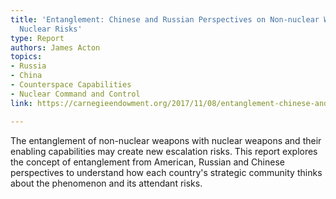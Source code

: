 ```yaml
---
title: 'Entanglement: Chinese and Russian Perspectives on Non-nuclear Weapons and
  Nuclear Risks'
type: Report
authors: James Acton
topics:
- Russia
- China
- Counterspace Capabilities
- Nuclear Command and Control
link: https://carnegieendowment.org/2017/11/08/entanglement-chinese-and-russian-perspectives-on-non-nuclear-weapons-and-nuclear-risks-pub-73162

---
```

The entanglement of non-nuclear weapons with nuclear weapons and their enabling capabilities may create new escalation risks. This report explores the concept of entanglement from American, Russian and Chinese perspectives to understand how each country's strategic community thinks about the phenomenon and its attendant risks.